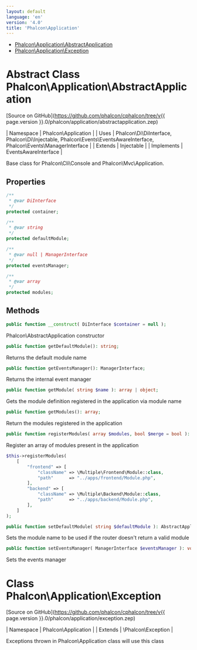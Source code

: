 ```yaml
---
layout: default
language: 'en'
version: '4.0'
title: 'Phalcon\Application'
---
```


* [Phalcon\Application\AbstractApplication](#application-abstractapplication)
* [Phalcon\Application\Exception](#application-exception)
        
<h1 id="application-abstractapplication">Abstract Class Phalcon\Application\AbstractApplication</h1>

[Source on GitHub](https://github.com/phalcon/cphalcon/tree/v{{ page.version }}.0/phalcon/application/abstractapplication.zep)

| Namespace  | Phalcon\Application |
| Uses       | Phalcon\Di\DiInterface, Phalcon\Di\Injectable, Phalcon\Events\EventsAwareInterface, Phalcon\Events\ManagerInterface |
| Extends    | Injectable |
| Implements | EventsAwareInterface |

Base class for Phalcon\Cli\Console and Phalcon\Mvc\Application.


## Properties
```php
/**
 * @var DiInterface
 */
protected container;

/**
 * @var string
 */
protected defaultModule;

/**
 * @var null | ManagerInterface
 */
protected eventsManager;

/**
 * @var array
 */
protected modules;

```

## Methods
```php
public function __construct( DiInterface $container = null );
```
Phalcon\AbstractApplication constructor


```php
public function getDefaultModule(): string;
```
Returns the default module name


```php
public function getEventsManager(): ManagerInterface;
```
Returns the internal event manager


```php
public function getModule( string $name ): array | object;
```
Gets the module definition registered in the application via module name


```php
public function getModules(): array;
```
Return the modules registered in the application


```php
public function registerModules( array $modules, bool $merge = bool ): AbstractApplication;
```
Register an array of modules present in the application

```php
$this->registerModules(
    [
        "frontend" => [
            "className" => \Multiple\Frontend\Module::class,
            "path"      => "../apps/frontend/Module.php",
        ],
        "backend" => [
            "className" => \Multiple\Backend\Module::class,
            "path"      => "../apps/backend/Module.php",
        ],
    ]
);
```


```php
public function setDefaultModule( string $defaultModule ): AbstractApplication;
```
Sets the module name to be used if the router doesn't return a valid module


```php
public function setEventsManager( ManagerInterface $eventsManager ): void;
```
Sets the events manager



        
<h1 id="application-exception">Class Phalcon\Application\Exception</h1>

[Source on GitHub](https://github.com/phalcon/cphalcon/tree/v{{ page.version }}.0/phalcon/application/exception.zep)

| Namespace  | Phalcon\Application |
| Extends    | \Phalcon\Exception |

Exceptions thrown in Phalcon\Application class will use this class

